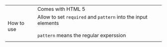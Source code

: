 
|            |                                                                                                             |
| ---------- | ----------------------------------------------------------------------------------------------------------- |
|            | Comes with HTML 5                                                                                           |
| How to use | Allow to set `required` and `pattern` into the input elements<br><br>`pattern` means the regular experssion |
|            |                                                                                                             |
